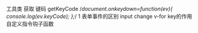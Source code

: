 工具类
    获取 键码
    getKeyCode
    /*document.onkeydown=function(ev){
            console.log(ev.keyCode);
    };*/
    1
  表单事件的区别 input change
  v-for key的作用
  自定义指令钩子函数

